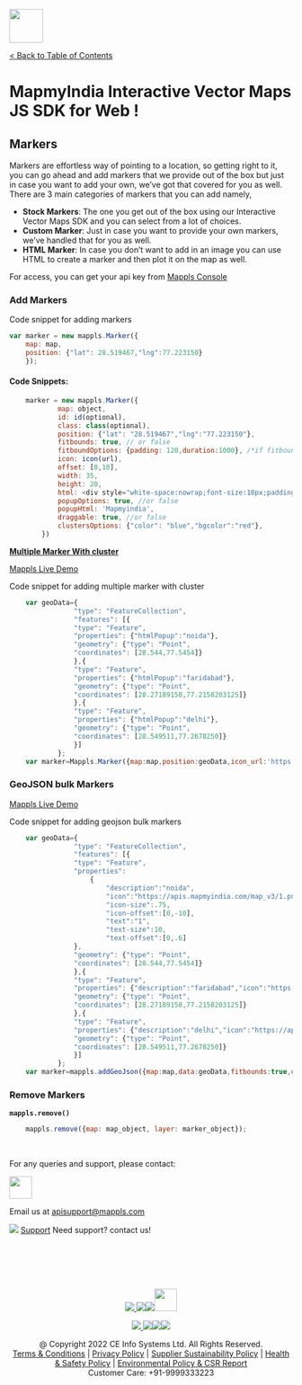 [<img src="https://about.mappls.com/images/mappls-b-logo.svg" height="60"/> </p>](https://www.mapmyindia.com/api)
[< Back to Table of Contents](../../README.md)
# MapmyIndia Interactive Vector Maps JS SDK for Web !

## Markers


Markers are effortless way of pointing to a location, so getting right to it, you can go ahead and add markers that we provide out of the box but just in case you want to add your own, we’ve got that covered for you as well. There are 3 main categories of markers that you can add namely,  
-  **Stock Markers**: The one you get out of the box using our Interactive Vector Maps SDK and you can select from a lot of choices.  
-  **Custom Marker**: Just in case you want to provide your own markers, we’ve handled that for you as well.  
-  **HTML Marker**: In case you don’t want to add in an image you can use HTML to create a marker and then plot it on the map as well.

For access, you can get your api key from [Mappls Console](https://apis.mappls.com/console/)

### Add Markers
Code snippet for adding markers

```js
var marker = new mappls.Marker({
    map: map,
    position: {"lat": 28.519467,"lng":77.223150}
	});
```
#### Code Snippets:

```js
	marker = new mappls.Marker({
			map: object,
			id: id(optional),
			class: class(optional),
			position: {"lat": "28.519467","lng":"77.223150"},
			fitbounds: true, // or false
			fitboundOptions: {padding: 120,duration:1000}, /*if fitbound true*/
			icon: icon(url),
			offset: [0,10],
			width: 35,
			height: 20,
			html: <div style="white-space:nowrap;font-size:10px;padding l					eft:15px;color:#fff">Hello World</div>,
			popupOptions: true, //or false 
			popupHtml: 'Mapmyindia',
			draggable: true, //or false
			clustersOptions: {"color": "blue","bgcolor":"red"},
		})
```

[**Multiple Marker With cluster**](#Multiple-Marker-With-cluster)

[Mappls Live Demo](https://www.mapmyindia.com/api/advanced-maps/WebSDK-LiveDemo/multiple-marker) 

Code snippet for adding multiple marker with cluster

```js
    var geoData={
                "type": "FeatureCollection",
                "features": [{
                "type": "Feature",
                "properties": {"htmlPopup":"noida"},
                "geometry": {"type": "Point",
                "coordinates": [28.544,77.5454]}
                },{
                "type": "Feature",
                "properties": {"htmlPopup":"faridabad"},
                "geometry": {"type": "Point",
                "coordinates": [28.27189158,77.2158203125]}
                },{
                "type": "Feature",
                "properties": {"htmlPopup":"delhi"},
                "geometry": {"type": "Point",
                "coordinates": [28.549511,77.2678250]}
                }]
            };
    var marker=Mappls.Marker({map:map,position:geoData,icon_url:'https://apis.mapmyindia.com/map_v3/1.png',clusters:true,fitbounds:true,fitboundOptions:{padding: 120,duration:1000},popupOptions:{offset: {'bottom': [0, -20]}}});
```

### GeoJSON bulk Markers

[Mappls Live Demo](https://www.mapmyindia.com/api/advanced-maps/WebSDK-LiveDemo/addgeojson)

Code snippet for adding geojson bulk markers
```js
	var geoData={
				"type": "FeatureCollection",
				"features": [{
				"type": "Feature",
				"properties":
					{
						"description":"noida",
						"icon":"https://apis.mapmyindia.com/map_v3/1.png",
						"icon-size":.75,
						"icon-offset":[0,-10],
						"text":"1",
						"text-size":10,
						"text-offset":[0,.6]
				},
				"geometry": {"type": "Point",
				"coordinates": [28.544,77.5454]}
				},{
				"type": "Feature",
				"properties": {"description":"faridabad","icon":"https://apis.mapmyindia.com/map_v3/1.png"},
				"geometry": {"type": "Point",
				"coordinates": [28.27189158,77.2158203125]}
				},{
				"type": "Feature",
				"properties": {"description":"delhi","icon":"https://apis.mapmyindia.com/map_v3/1.png"},
				"geometry": {"type": "Point",
				"coordinates": [28.549511,77.2678250]}
				}]
			};
	var marker=mappls.addGeoJson({map:map,data:geoData,fitbounds:true,cType:0});
```


### Remove Markers

**`mappls.remove()`**

```js
	mappls.remove({map: map_object, layer: marker_object});
```


<br>

For any queries and support, please contact: 

[<img src="https://about.mappls.com/images/mappls-logo.svg" height="40"/> </p>](https://about.mappls.com/api/)
Email us at [apisupport@mappls.com](mailto:apisupport@mappls.com)


![](https://www.mapmyindia.com/api/img/icons/support.png)
[Support](https://about.mappls.com/contact/)
Need support? contact us!

<br></br>
<br></br>

[<p align="center"> <img src="https://www.mapmyindia.com/api/img/icons/stack-overflow.png"/> ](https://stackoverflow.com/questions/tagged/mappls-api)[![](https://www.mapmyindia.com/api/img/icons/blog.png)](https://about.mappls.com/blog/)[![](https://www.mapmyindia.com/api/img/icons/gethub.png)](https://github.com/Mappls-api)[<img src="https://mmi-api-team.s3.ap-south-1.amazonaws.com/API-Team/npm-logo.one-third%5B1%5D.png" height="40"/> </p>](https://www.npmjs.com/org/mapmyindia) 



[<p align="center"> <img src="https://www.mapmyindia.com/june-newsletter/icon4.png"/> ](https://www.facebook.com/Mapplsofficial)[![](https://www.mapmyindia.com/june-newsletter/icon2.png)](https://twitter.com/mappls)[![](https://www.mapmyindia.com/newsletter/2017/aug/llinkedin.png)](https://www.linkedin.com/company/mappls/)[![](https://www.mapmyindia.com/june-newsletter/icon3.png)](https://www.youtube.com/channel/UCAWvWsh-dZLLeUU7_J9HiOA)




<div align="center">@ Copyright 2022 CE Info Systems Ltd. All Rights Reserved.</div>

<div align="center"> <a href="https://about.mappls.com/api/terms-&-conditions">Terms & Conditions</a> | <a href="https://about.mappls.com/about/privacy-policy">Privacy Policy</a> | <a href="https://about.mappls.com/pdf/mapmyIndia-sustainability-policy-healt-labour-rules-supplir-sustainability.pdf">Supplier Sustainability Policy</a> | <a href="https://about.mappls.com/pdf/Health-Safety-Management.pdf">Health & Safety Policy</a> | <a href="https://about.mappls.com/pdf/Environment-Sustainability-Policy-CSR-Report.pdf">Environmental Policy & CSR Report</a>

<div align="center">Customer Care: +91-9999333223</div>
